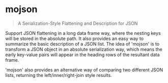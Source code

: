 # mojson

> A Serialization-Style Flattening and Description for JSON

Support JSON flattening in a long data frame way, where the nesting keys will be stored in the absolute path. It also provides an easy way to summarize the basic description of a JSON list. The idea of 'mojson' is to transform a JSON object in an absolute serialization way, which means the early key-value pairs will appear in the heading rows of the resultant data frame. 

   
'mojson' also provides an alternative way of comparing two different JSON lists, returning the left/inner/right-join style results.
